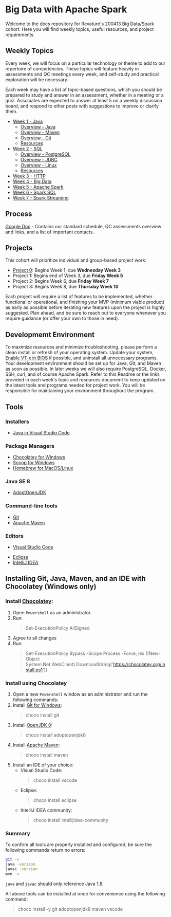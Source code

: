 # Big Data with Apache Spark
Welcome to the docs repository for Revature's 200413 Big Data/Spark cohort. Here you will find weekly topics, useful resources, and project requirements.

## Weekly Topics
Every week, we will focus on a particular technology or theme to add to our repertoire of competencies. These topics will feature heavily in assessments and QC meetings every week, and self-study and practical exploration will be necessary.

Each week may have a list of topic-based questions, which you should be prepared to study and answer in an assessment, whether in a meeting or a quiz. Associates are expected to answer at least 5 on a weekly discussion board, and respond to other posts with suggestions to improve or clarify them.
- [Week 1 - Java](week-1-java.md)
  - [Overview - Java](overview-java.md)
  - [Overview - Maven](overview-maven.md)
  - [Overview - Git](overview-git.md)
  - [Resources](resources-week-1.md)
- [Week 2 - SQL](week-2-linux-sql.md)
  - [Overview - PostgreSQL](overview-postgresql.md)
  - [Overview - JDBC](overview-jdbc.md)
  - [Overview - Linux](overview-linux.md)
  - [Resources](resources-week-2.md)
- [Week 3 - HTTP](week-3-http.md)
- [Week 4 - Big Data](week-4-big-data.md)
- [Week 5 - Apache Spark](week-5-apache-spark.md)
- [Week 6 - Spark SQL](week-6-spark-sql.md)
- [Week 7 - Spark Streaming](week-7-spark-streaming.md)

## Process
[Google Doc](https://docs.google.com/document/d/1uVyBmeeKMbwQUCCiRurbpK1NBbpotbMsukZp2WLXtxk/edit?usp=sharing) - Contains our standard schedule, QC assessments overview and links, and a list of important contacts.

## Projects
This cohort will prioritize individual and group-based project work:
- [Project 0](project0.md): Begins Week 1, due **Wednesday Week 3**
- Project 1: Begins end of Week 3, due **Friday Week 5**
- Project 2: Begins Week 6, due **Friday Week 7**
- Project 3: Begins Week 8, due **Thursday Week 10**

Each project will require a list of features to be implemented, whether functional or operational, and finishing your MVP (minimum viable product) as early as possible before iterating new features upon the project is highly suggested. Plan ahead, and be sure to reach out to everyone whenever you require guidance (or offer your own to those in need).

## Developmemt Environment
To maximize resources and minimize troubleshooting, please perform a clean install or refresh of your operating system. Update your system, [Enable VT-x in BIOS](https://www.wikihow.tech/Enable-VT%E2%80%90x-in-BIOS) if possible, and uninstall all unnecessary programs. Your development environment should be set up for Java, Git, and Maven as soon as possible. In later weeks we will also require PostgreSQL, Docker, SSH, curl, and of course Apache Spark. Refer to this Readme or the links provided in each week's topic and resources document to keep updated on the latest tools and programs needed for project work. You will be responsible for maintaining your environment throughout the program.

## Tools
### Installers
- [Java in Visual Studio Code](https://code.visualstudio.com/docs/languages/java)

### Package Managers
- [Chocolatey for Windows](https://chocolatey.org)
- [Scoop for Windows](https://scoop.sh/)
- [Homebrew for MacOS/Linux](https://brew.sh/)

### Java SE 8 
* [AdoptOpenJDK](https://adoptopenjdk.net/)

### Command-line tools
* [Git](https://git-scm.com)
* [Apache Maven](https://maven.apache.org/)

### Editors
* [Visual Studio Code](https://code.visualstudio.com/)
- [Eclipse](https://www.eclipse.org/downloads/packages/)
- [IntelliJ IDEA](https://www.jetbrains.com/idea/)

## Installing Git, Java, Maven, and an IDE with Chocolatey (Windows only)
### Install [Chocolatey](https://chocolatey.org):
1. Open `Powershell` as an administrator.
1. Run:
    >Set-ExecutionPolicy AllSigned
1. Agree to all changes
1. Run:
    >Set-ExecutionPolicy Bypass -Scope Process -Force; iex ((New-Object System.Net.WebClient).DownloadString('https://chocolatey.org/install.ps1'))

### Install using Chocolatey
1. Open a new `Powershell` window as an administrator and run the following commands:
1. Install [Git for Windows](https://git-scm.com):
    >choco install git
1. Install [OpenJDK 8](https://adoptopenjdk.net/):
    >choco install adoptopenjdk8
1. Install [Apache Maven](https://maven.apache.org/):
    >choco install maven
1. Install an IDE of your choice:
   - Visual Studio Code:
        >choco install vscode
   - Eclipse:
        >choco install eclipse
   - IntelliJ IDEA community:
        >choco install intellijidea-community

### Summary
To confirm all tools are properly installed and configured, be sure the following commands return no errors:
```bash
git -v
java -version
javac -version
mvn -v
```

`java` and `javac` should only reference Java 1.8.

All above tools can be installed at once for convenience using the following command:
>choco install -y git adoptopenjdk8 maven vscode
